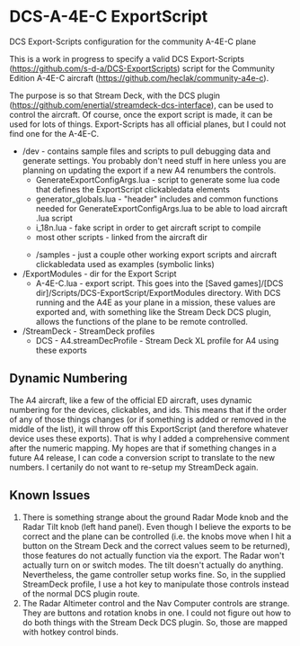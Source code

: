 # DCS-A-4E-C ExportScript
DCS Export-Scripts configuration for the community A-4E-C plane

This is a work in progress to specify a valid DCS Export-Scripts (https://github.com/s-d-a/DCS-ExportScripts) script for the Community Edition A-4E-C aircraft (https://github.com/heclak/community-a4e-c).

The purpose is so that Stream Deck, with the DCS plugin (https://github.com/enertial/streamdeck-dcs-interface), can be used to control the aircraft. Of course, once the export script is made, it can be used for lots of things. Export-Scripts has all official planes, but I could not find one for the A-4E-C.

<ul>
<li>
    /dev - contains sample files and scripts to pull debugging data and generate settings. You probably don't need stuff in here unless you are planning on updating the export if a new A4 renumbers the controls.
    <ul>
    <li>GenerateExportConfigArgs.lua - script to generate some lua code that defines the ExportScript clickabledata elements</li>
    <li>generator_globals.lua - "header" includes and common functions needed for GenerateExportConfigArgs.lua to be able to load aircraft .lua script</li>
    <li>i_18n.lua - fake script in order to get aircraft script to compile</li>
    <li>most other scripts - linked from the aircraft dir</li>
    </ul>
</li>
<ul><li>/samples - just a couple other working export scripts and aircraft clickabledata used as examples (symbolic links)</li></ul>
<li>/ExportModules - dir for the Export Script
    <ul>
    <li>A-4E-C.lua - export script. This goes into the [Saved games]/[DCS dir]/Scripts/DCS-ExportScript/ExportModules directory. With DCS running and the A4E as your plane in a mission, these values are exported and, with something like the Stream Deck DCS plugin, allows the functions of the plane to be remote controlled.</li>
    </ul>
</li>
<li>/StreamDeck - StreamDeck profiles
    <ul>
    <li>DCS - A4.streamDecProfile - Stream Deck XL profile for A4 using these exports</li>
    </ul>
</li>
</ul>

## Dynamic Numbering
The A4 aircraft, like a few of the official ED aircraft, uses dynamic numbering for the devices, clickables, and ids. This means that if the order of any of those things changes (or if something is added or removed in the middle of the list), it will throw off this ExportScript (and therefore whatever device uses these exports). That is why I added a comprehensive comment after the numeric mapping. My hopes are that if something changes in a future A4 release, I can code a conversion script to translate to the new numbers. I certanily do not want to re-setup my StreamDeck again.

## Known Issues
<ol>
<li>
There is something strange about the ground Radar Mode knob and the Radar Tilt knob (left hand panel). Even though I believe the exports to be correct and the plane can be controlled (i.e. the knobs move when I hit a button on the Stream Deck and the correct values seem to be returned), those features do not actually function via the export. The Radar won't actually turn on or switch modes. The tilt doesn't actually do anything. Nevertheless, the game controller setup works fine. So, in the supplied StreamDeck profile, I use a hot key to manipulate those controls instead of the normal DCS plugin route.
</li>
<li>
The Radar Altimeter control and the Nav Computer controls are strange. They are buttons and rotation knobs in one. I could not figure out how to do both things with the Stream Deck DCS plugin. So, those are mapped with hotkey control binds.
</li>
</ol>
